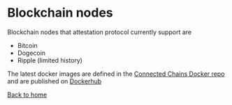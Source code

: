 # Blockchain nodes 

Blockchain nodes that attestation protocol currently support are 
- Bitcoin
- Dogecoin
- Ripple (limited history)

The latest docker images are defined in the [Connected Chains Docker repo](https://github.com/flare-foundation/connected-chains-docker) and are published on [Dockerhub](https://hub.docker.com/u/flarefoundation)

[Back to home](../README.md)

